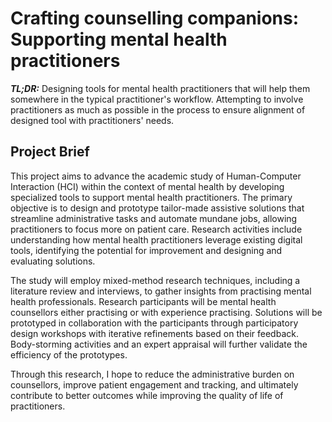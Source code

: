 ﻿
# Crafting counselling companions: Supporting mental health practitioners

***TL;DR:*** Designing tools for mental health practitioners that will help them somewhere in the typical practitioner's workflow. Attempting to involve practitioners as much as possible in the process to ensure alignment of designed tool with practitioners' needs. 

## Project Brief

This project aims to advance the academic study of Human-Computer Interaction (HCI) within the context of mental health by developing specialized tools to support mental health practitioners. The primary objective is to design and prototype tailor-made assistive solutions that streamline administrative tasks and automate mundane jobs, allowing practitioners to focus more on patient care. Research activities include understanding how mental health practitioners leverage existing digital tools, identifying the potential for improvement and designing and evaluating solutions.

The study will employ mixed-method research techniques, including a literature review and interviews, to gather insights from practising mental health professionals. Research participants will be mental health counsellors either practising or with experience practising. Solutions will be prototyped in collaboration with the participants through participatory design workshops with iterative refinements based on their feedback. Body-storming activities and an expert appraisal will further validate the efficiency of the prototypes.

Through this research, I hope to reduce the administrative burden on counsellors, improve patient engagement and tracking, and ultimately contribute to better outcomes while improving the quality of life of practitioners.
